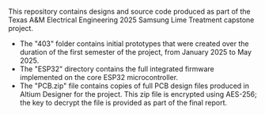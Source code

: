This repository contains designs and source code produced as part of the Texas A&M Electrical Engineering 2025 Samsung Lime Treatment capstone project.

* The "403" folder contains initial prototypes that were created over the duration of the first semester of the project, from January 2025 to May 2025.
* The "ESP32" directory contains the full integrated firmware implemented on the core ESP32 microcontroller.
* The "PCB.zip" file contains copies of full PCB design files produced in Altium Designer for the project. This zip file is encrypted using AES-256; the key to decrypt the file is provided as part of the final report.
